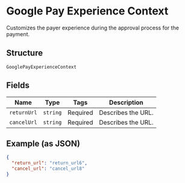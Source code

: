
# Google Pay Experience Context

Customizes the payer experience during the approval process for the payment.

## Structure

`GooglePayExperienceContext`

## Fields

| Name | Type | Tags | Description |
|  --- | --- | --- | --- |
| `returnUrl` | `string` | Required | Describes the URL. |
| `cancelUrl` | `string` | Required | Describes the URL. |

## Example (as JSON)

```json
{
  "return_url": "return_url6",
  "cancel_url": "cancel_url8"
}
```

